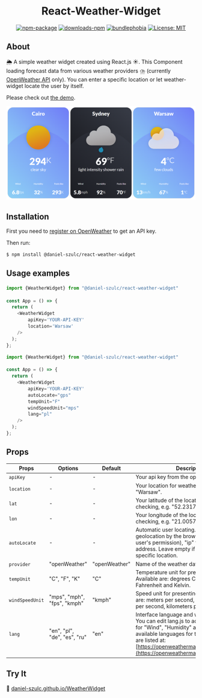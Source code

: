 <h1 align="center"> React-Weather-Widget  </h1>
<div align="center">

[![npm-package](https://img.shields.io/npm/v/@daniel-szulc/react-weather-widget?label=npm%20package)](https://www.npmjs.com/package/@daniel-szulc/react-weather-widget)
[![downloads-npm](https://img.shields.io/npm/dw/@daniel-szulc/react-weather-widget)](https://www.npmjs.com/package/@daniel-szulc/react-weather-widget)
[![bundlephobia](https://img.shields.io/bundlephobia/min/@daniel-szulc/react-weather-widget?label=size)](https://bundlephobia.com/package/@daniel-szulc/react-weather-widget)
[![License: MIT](https://img.shields.io/badge/License-MIT-yellow.svg)](https://opensource.org/licenses/MIT)
</div>

## About

🌦 A simple weather widget created using  React.js ☀. This Component loading forecast data from various weather providers ⛈ (currently [OpenWeather API](https://openweathermap.org) only). You can enter a specific location or let weather-widget locate the user by itself.

Please check out [the demo](https://daniel-szulc.github.io/#/react-weather-widget).

<img src="/weather_widget.png"  alt="Weather Widget"/>

## Installation

First you need to [register on OpenWeather](https://home.openweathermap.org/users/sign_up) to get an API key.

Then run:

```sh
$ npm install @daniel-szulc/react-weather-widget
```

## Usage examples

```js
import {WeatherWidget} from "@daniel-szulc/react-weather-widget"

const App = () => {
  return (
    <WeatherWidget
        apiKey='YOUR-API-KEY'
        location='Warsaw'
    />
  );
};
```

```js
import {WeatherWidget} from "@daniel-szulc/react-weather-widget"

const App = () => {
  return (
    <WeatherWidget
        apiKey='YOUR-API-KEY'
        autoLocate="gps"
        tempUnit="F"
        windSpeedUnit="mps"
        lang="pl"
    />
  );
};
```

## Props

| Props           | Options                      | Default       | Description                                                                                                                                                                                                                                                                      |
|-----------------|------------------------------|---------------|----------------------------------------------------------------------------------------------------------------------------------------------------------------------------------------------------------------------------------------------------------------------------------|
| `apiKey`        | -                            | -             | Your api key from the openweather.                                                                                                                                                                                                                                               |
| `location`      | -                            | -             | Your location for weather checking, e.g. "Warsaw".                                                                                                                                                                                                                               |
| `lat`           | -                            | -             | Your latitude of the location for weather checking, e.g. "52.2317".                                                                                                                                                                                                              |
| `lon`           | -                            | -             | Your longitude of the location for weather checking, e.g. "21.0057".                                                                                                                                                                                                             |
| `autoLocate`    | -                            | -             | Automatic user locating. "gps" for geolocation by the browser (requires the user's permission), "ip" for location by IP address. Leave empty if you want to enter a specific location.                                                                                           |
| `provider`      | "openWeather"                | "openWeather" | Name of the weather data provider.                                                                                                                                                                                                                                               |
| `tempUnit`      | "C", "F", "K"                | "C"           | Temperature unit for presenting data. Available are: degrees Celsius, degrees Fahrenheit and Kelvin.                                                                                                                                                                             |
| `windSpeedUnit` | "mps", "mph", "fps", "kmph"  | "kmph"        | Speed unit for presenting data. Available are: meters per second, miles per hour, feet per second, kilometers per hour.                                                                                                                                                          |
| `lang`          | "en", "pl", "de", "es", "ru" | "en"          | Interface language and weather provider. You can edit lang.js to add more languages for "Wind", "Humidity" and "FeelsLike". The available languages for the weather provider are listed at: [https://openweathermap.org/current#multi](https://openweathermap.org/current#multi) |

## Try It

🔗 [daniel-szulc.github.io/WeatherWidget](https://daniel-szulc.github.io/#/react-weather-widget)